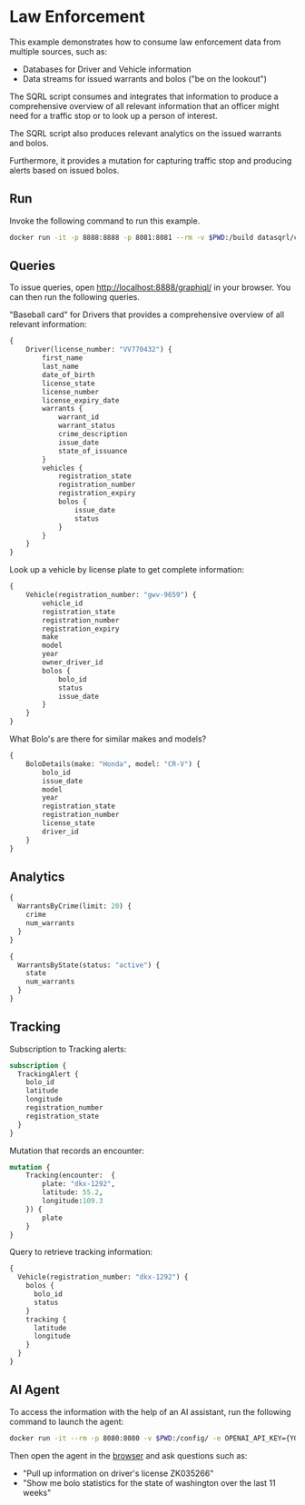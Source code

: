 # Law Enforcement

This example demonstrates how to consume law enforcement data from multiple sources, such as:

* Databases for Driver and Vehicle information
* Data streams for issued warrants and bolos ("be on the lookout")

The SQRL script consumes and integrates that information to produce a comprehensive overview of all relevant information that an officer might need for a traffic stop or to look up a person of interest.

The SQRL script also produces relevant analytics on the issued warrants and bolos.

Furthermore, it provides a mutation for capturing traffic stop and producing alerts based on issued bolos.

## Run

Invoke the following command to run this example.

```bash
docker run -it -p 8888:8888 -p 8081:8081 --rm -v $PWD:/build datasqrl/cmd:latest run -c baseball-card-local.json
```

## Queries

To issue queries, open [http://localhost:8888/graphiql/](http://localhost:8888/graphiql/) in your browser. You can then run the following queries.

"Baseball card" for Drivers that provides a comprehensive overview of all relevant information:

```graphql
{
    Driver(license_number: "VV770432") {
        first_name
        last_name
        date_of_birth
        license_state
        license_number
        license_expiry_date
        warrants {
            warrant_id
            warrant_status
            crime_description
            issue_date
            state_of_issuance
        }
        vehicles {
            registration_state
            registration_number
            registration_expiry
            bolos {
                issue_date
                status
            }
        }
    }
}
```

Look up a vehicle by license plate to get complete information:

```graphql
{
    Vehicle(registration_number: "gwv-9659") {
        vehicle_id
        registration_state
        registration_number
        registration_expiry
        make
        model
        year
        owner_driver_id
        bolos {
            bolo_id
            status
            issue_date
        }
    }
}
```

What Bolo's are there for similar makes and models?

```graphql
{
    BoloDetails(make: "Honda", model: "CR-V") {
        bolo_id
        issue_date
        model
        year
        registration_state
        registration_number
        license_state
        driver_id
    }
}
```

## Analytics

```graphql
{
  WarrantsByCrime(limit: 20) {
    crime
    num_warrants
  }
}
```

```graphql
{
  WarrantsByState(status: "active") {
    state
    num_warrants
  }
}
```

## Tracking

Subscription to Tracking alerts:

```graphql
subscription {
  TrackingAlert {
    bolo_id
    latitude
    longitude
    registration_number
    registration_state
  }
}
```

Mutation that records an encounter:

```graphql
mutation {
    Tracking(encounter:  {
        plate: "dkx-1292",
        latitude: 55.2,
        longitude:109.3
    }) {
        plate
    }
}
```

Query to retrieve tracking information:

```graphql
{
  Vehicle(registration_number: "dkx-1292") {
    bolos {
      bolo_id
      status
    }
    tracking {
      latitude
      longitude
    }
  }
}
```

## AI Agent

To access the information with the help of an AI assistant, run the following command to launch the agent:

```bash
docker run -it --rm -p 8080:8080 -v $PWD:/config/ -e OPENAI_API_KEY={YOUR-OPEN-AI-API-KEY} datasqrl/acorn /config/agent/openai.config.json /config/baseball_card.graphqls
```

Then open the agent in the [browser](http://localhost:8080/?login=false) and ask questions such as:

* "Pull up information on driver's license ZK035266"
* "Show me bolo statistics for the state of washington over the last 11 weeks"